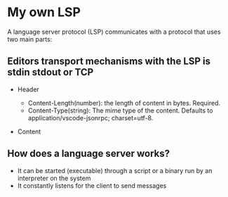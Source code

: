 # My own LSP

A language server protocol (LSP) communicates with a protocol that uses two main parts:

## Editors transport mechanisms with the LSP is stdin stdout or TCP

- Header
  - Content-Length(number): the length of content in bytes. Required.
  - Content-Type(string): The mime type of the content. Defaults to
  application/vscode-jsonrpc; charset=utf-8.

- Content

## How does a language server works?

- It can be started (executable) through a script or a binary run by an interpreter on the system
- It constantly listens for the client to send messages
